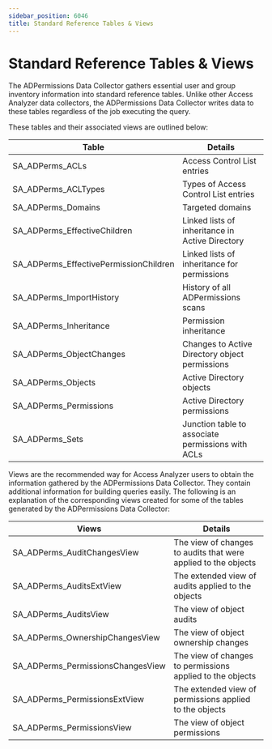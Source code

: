 ```yaml
---
sidebar_position: 6046
title: Standard Reference Tables & Views
---
```


# Standard Reference Tables & Views

The ADPermissions Data Collector gathers essential user and group inventory information into standard reference tables. Unlike other Access Analyzer data collectors, the ADPermissions Data Collector writes data to these tables regardless of the job executing the query.

These tables and their associated views are outlined below:

| Table | Details |
| --- | --- |
| SA\_ADPerms\_ACLs | Access Control List entries |
| SA\_ADPerms\_ACLTypes | Types of Access Control List entries |
| SA\_ADPerms\_Domains | Targeted domains |
| SA\_ADPerms\_EffectiveChildren | Linked lists of inheritance in Active Directory |
| SA\_ADPerms\_EffectivePermissionChildren | Linked lists of inheritance for permissions |
| SA\_ADPerms\_ImportHistory | History of all ADPermissions scans |
| SA\_ADPerms\_Inheritance | Permission inheritance |
| SA\_ADPerms\_ObjectChanges | Changes to Active Directory object permissions |
| SA\_ADPerms\_Objects | Active Directory objects |
| SA\_ADPerms\_Permissions | Active Directory permissions |
| SA\_ADPerms\_Sets | Junction table to associate permissions with ACLs |

Views are the recommended way for Access Analyzer users to obtain the information gathered by the ADPermissions Data Collector. They contain additional information for building queries easily. The following is an explanation of the corresponding views created for some of the tables generated by the ADPermissions Data Collector:

| Views | Details |
| --- | --- |
| SA\_ADPerms\_AuditChangesView | The view of changes to audits that were applied to the objects |
| SA\_ADPerms\_AuditsExtView | The extended view of audits applied to the objects |
| SA\_ADPerms\_AuditsView | The view of object audits |
| SA\_ADPerms\_OwnershipChangesView | The view of object ownership changes |
| SA\_ADPerms\_PermissionsChangesView | The view of changes to permissions applied to the objects |
| SA\_ADPerms\_PermissionsExtView | The extended view of permissions applied to the objects |
| SA\_ADPerms\_PermissionsView | The view of object permissions |